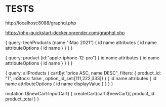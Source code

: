 # TESTS

http://localhost:8088/graphql.php

https://php-quickstart-docker.onrender.com/graphql.php

{
    query: techProducts (name:"iMac 2021") { 
        id name
        attributes {
            id 
            name
                attributeOptions { 
                    id
                    name
                } 
        }
    }
}

 {
    query: product (id:"apple-iphone-12-pro") { 
        id name
        attributes {
            id 
            name
                attributeOptions { 
                    id
                    name
                } 
        }
    }
}


{
    query: allProducts (
        cartBy:"price ASC, name DESC",
        filters: { product_id: "1", inStock: false , option_id_set:[111,222,333]}
        )
     { 
        id name
        attributes {
            id 
            name
                attributeOptions { 
                    id
                    name
                    displayValue
                } 
        }
    }
}

mutation ($newCart:InputCart) {
        createCart(cart:$newCart){
            product_id
            product_total 
        }
    }
